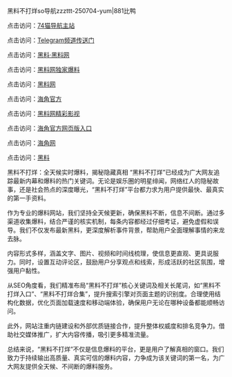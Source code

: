 黑料不打烊so导航zzzttt-250704-yum|881比鸭

点击访问：<a href="https://74mao.com/">74猫导航主站</a>

点击访问：<a href="https://74mao.com/">Telegram频道传送门</a>

点击访问：<a href="https://heiliaolvzlu3.pages.dev">黑料·黑料网</a>

点击访问：<a href="https://heiliaoyvnrda.pages.dev">黑料网独家爆料</a>

点击访问：<a href="https://haef.pages.dev/">黑料网</a>

点击访问：<a href="https://gdas.pages.dev/">海角官方</a>

点击访问：<a href="https://sdfsh.pages.dev/">黑料网精彩影视</a>

点击访问：<a href="https://sdbsd.pages.dev/">海角官方网页版入口</a>

点击访问：<a href="https://ert-6he.pages.dev/">海角网</a>

点击访问：<a href="https://gbs-3wd.pages.dev/">黑料</a>

黑料不打烊：全天候实时爆料，揭秘隐藏真相
“黑料不打烊”已经成为广大网友追踪最新内幕和爆料的热门关键词。无论是娱乐圈的明星绯闻，网络红人的隐秘故事，还是社会热点的深度曝光，“黑料不打烊”平台都力求为用户提供最快、最真实的第一手资料。

作为专业的爆料网站，我们坚持全天候更新，确保黑料不断，信息不间断。通过多渠道收集爆料，结合严谨的核实机制，每条内容都经过仔细考证，避免虚假和误导。我们不仅发布最新黑料，更深度解析事件背景，帮助用户全面理解事情的来龙去脉。

内容形式多样，涵盖文字、图片、视频和时间线梳理，使信息更直观、更具说服力。同时，设置互动评论区，鼓励用户分享观点和线索，形成活跃的社区氛围，增强用户黏性。

从SEO角度看，我们精准布局“黑料不打烊”核心关键词及相关长尾词，如“黑料不打烊入口”、“黑料不打烊合集”，提升搜索引擎对页面主题的识别度。合理使用结构化数据，优化页面加载速度和移动端体验，确保用户无论在哪种设备都能顺畅访问。

此外，网站注重内链建设和外部优质链接合作，提升整体权威度和排名竞争力。借助社交媒体推广，扩大内容传播，吸引更多精准流量。

总结来说，“黑料不打烊”不仅是信息爆料的平台，更是用户了解真相的窗口。我们致力于持续输出高质量、真实可信的爆料内容，力争成为该关键词的第一名，为广大网友提供全天候、不间断的爆料服务。
